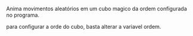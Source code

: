 Anima movimentos aleatórios em um cubo magico da ordem configurada no programa.

para configurar a orde do cubo, basta alterar a variavel ordem.
